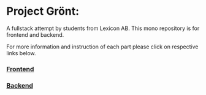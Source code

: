 
# Project Grönt:


A fullstack attempt by students from Lexicon AB. This mono repository is for frontend and backend.  
  
For more information and instruction of each part please click on respective links below.  

### [Frontend](https://github.com/prometeh/gront-website-project/tree/main/frontend )  

### [Backend](https://github.com/prometeh/gront-website-project/tree/main/backend )  


